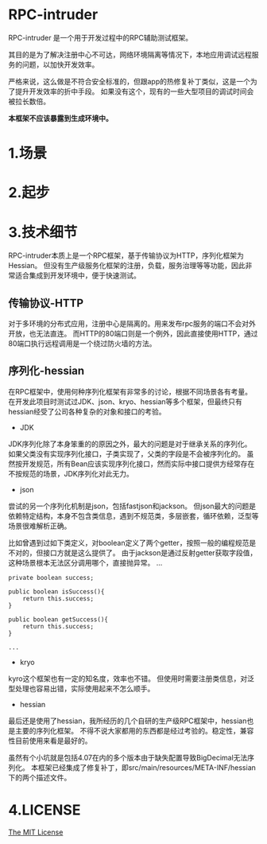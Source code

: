 # RPC-intruder
RPC-intruder 是一个用于开发过程中的RPC辅助测试框架。

其目的是为了解决注册中心不可达，网络环境隔离等情况下，本地应用调试远程服务的问题，以加快开发效率。

严格来说，这么做是不符合安全标准的，但跟app的热修复补丁类似，这是一个为了提升开发效率的折中手段。
如果没有这个，现有的一些大型项目的调试时间会被拉长数倍。

**本框架不应该暴露到生成环境中。**

# 1.场景

# 2.起步

# 3.技术细节

RPC-intruder本质上是一个RPC框架，基于传输协议为HTTP，序列化框架为Hessian。
但没有生产级服务化框架的注册，负载，服务治理等等功能，因此非常适合集成到开发环境中，便于快速测试。

## 传输协议-HTTP

对于多环境的分布式应用，注册中心是隔离的。用来发布rpc服务的端口不会对外开放，也无法直连。
而HTTP的80端口则是一个例外，因此直接使用HTTP，通过80端口执行远程调用是一个绕过防火墙的方法。

## 序列化-hessian

在RPC框架中，使用何种序列化框架有非常多的讨论，根据不同场景各有考量。
在开发此项目时测试过JDK、json、kryo、hessian等多个框架，但最终只有hessian经受了公司各种复杂的对象和接口的考验。

- JDK

JDK序列化除了本身笨重的的原因之外，最大的问题是对于继承关系的序列化。
如果父类没有实现序列化接口，子类实现了，父类的字段是不会被序列化的。
虽然按开发规范，所有Bean应该实现序列化接口，然而实际中接口提供方经常存在不按规范的场景，JDK序列化对此无力。

- json

尝试的另一个序列化机制是json，包括fastjson和jackson。
但json最大的问题是依赖特定结构，本身不包含类信息，遇到不规范类，多层嵌套，循环依赖，泛型等场景很难解析正确。

比如曾遇到过如下类定义，对boolean定义了两个getter，按照一般的编程规范是不对的，但接口方就是这么提供了。
由于jackson是通过反射getter获取字段值，这种场景根本无法区分调用哪个，直接抛异常。
    ...
    
    private boolean success;
    
    public boolean isSuccess(){
        return this.success;
    }
    
    public boolean getSuccess(){
        return this.success;
    }
    
    ...

- kryo

kyro这个框架也有一定的知名度，效率也不错。
但使用时需要注册类信息，对泛型处理也容易出错，实际使用起来不怎么顺手。

- hessian

最后还是使用了hessian，我所经历的几个自研的生产级RPC框架中，hessian也是主要的序列化框架。
不得不说大家都用的东西都是经过考验的。稳定性，兼容性目前使用来看是最好的。

虽然有个小坑就是包括4.07在内的多个版本由于缺失配置导致BigDecimal无法序列化。
本框架已经集成了修复补丁，即src/main/resources/META-INF/hessian下的两个描述文件。

# 4.LICENSE
[The MIT License](LICENSE)